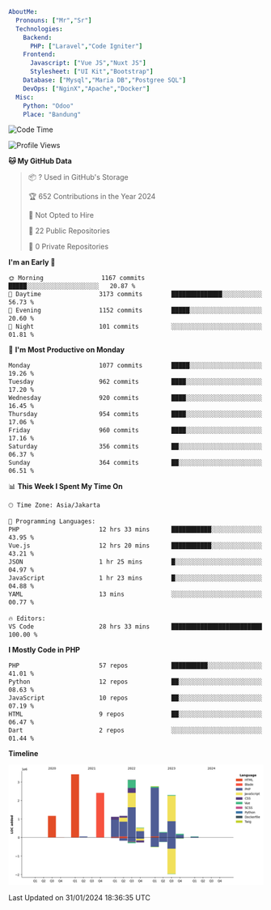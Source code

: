 ```yaml
AboutMe:
  Pronouns: ["Mr","Sr"]
  Technologies:
    Backend:
      PHP: ["Laravel","Code Igniter"]
    Frontend:
      Javascript: ["Vue JS","Nuxt JS"]
      Stylesheet: ["UI Kit","Bootstrap"]
    Database: ["Mysql","Maria DB","Postgree SQL"]
    DevOps: ["NginX","Apache","Docker"]
  Misc:
    Python: "Odoo"
    Place: "Bandung"
```

<!--START_SECTION:waka-->
![Code Time](http://img.shields.io/badge/Code%20Time-1%2C166%20hrs%2047%20mins-blue)

![Profile Views](http://img.shields.io/badge/Profile%20Views-1-blue)

**🐱 My GitHub Data** 

> 📦 ? Used in GitHub's Storage 
 > 
> 🏆 652 Contributions in the Year 2024
 > 
> 🚫 Not Opted to Hire
 > 
> 📜 22 Public Repositories 
 > 
> 🔑 0 Private Repositories 
 > 
**I'm an Early 🐤** 

```text
🌞 Morning                1167 commits        █████░░░░░░░░░░░░░░░░░░░░   20.87 % 
🌆 Daytime                3173 commits        ██████████████░░░░░░░░░░░   56.73 % 
🌃 Evening                1152 commits        █████░░░░░░░░░░░░░░░░░░░░   20.60 % 
🌙 Night                  101 commits         ░░░░░░░░░░░░░░░░░░░░░░░░░   01.81 % 
```
📅 **I'm Most Productive on Monday** 

```text
Monday                   1077 commits        █████░░░░░░░░░░░░░░░░░░░░   19.26 % 
Tuesday                  962 commits         ████░░░░░░░░░░░░░░░░░░░░░   17.20 % 
Wednesday                920 commits         ████░░░░░░░░░░░░░░░░░░░░░   16.45 % 
Thursday                 954 commits         ████░░░░░░░░░░░░░░░░░░░░░   17.06 % 
Friday                   960 commits         ████░░░░░░░░░░░░░░░░░░░░░   17.16 % 
Saturday                 356 commits         ██░░░░░░░░░░░░░░░░░░░░░░░   06.37 % 
Sunday                   364 commits         ██░░░░░░░░░░░░░░░░░░░░░░░   06.51 % 
```


📊 **This Week I Spent My Time On** 

```text
🕑︎ Time Zone: Asia/Jakarta

💬 Programming Languages: 
PHP                      12 hrs 33 mins      ███████████░░░░░░░░░░░░░░   43.95 % 
Vue.js                   12 hrs 20 mins      ███████████░░░░░░░░░░░░░░   43.21 % 
JSON                     1 hr 25 mins        █░░░░░░░░░░░░░░░░░░░░░░░░   04.97 % 
JavaScript               1 hr 23 mins        █░░░░░░░░░░░░░░░░░░░░░░░░   04.88 % 
YAML                     13 mins             ░░░░░░░░░░░░░░░░░░░░░░░░░   00.77 % 

🔥 Editors: 
VS Code                  28 hrs 33 mins      █████████████████████████   100.00 % 
```

**I Mostly Code in PHP** 

```text
PHP                      57 repos            ██████████░░░░░░░░░░░░░░░   41.01 % 
Python                   12 repos            ██░░░░░░░░░░░░░░░░░░░░░░░   08.63 % 
JavaScript               10 repos            ██░░░░░░░░░░░░░░░░░░░░░░░   07.19 % 
HTML                     9 repos             ██░░░░░░░░░░░░░░░░░░░░░░░   06.47 % 
Dart                     2 repos             ░░░░░░░░░░░░░░░░░░░░░░░░░   01.44 % 
```



**Timeline**

![Lines of Code chart](https://raw.githubusercontent.com/vheins/vheins/main/assets/bar_graph.png)


 Last Updated on 31/01/2024 18:36:35 UTC
<!--END_SECTION:waka-->
